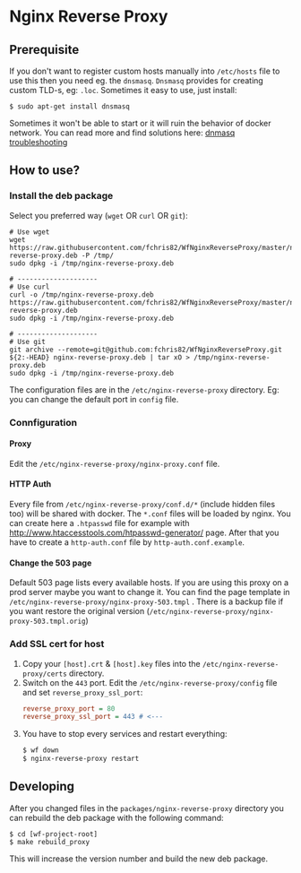 Nginx Reverse Proxy
===================

## Prerequisite

If you don't want to register custom hosts manually into `/etc/hosts` file to use this then you need eg. the `dnsmasq`. `Dnsmasq` provides for creating custom TLD-s, eg: `.loc`. Sometimes it easy to use, just install:

```shell
$ sudo apt-get install dnsmasq
```

Sometimes it won't be able to start or it will ruin the behavior of docker network. You can read more and find solutions here: [dnmasq troubleshooting](/docs/dnsmasq-troubleshooting.md)

## How to use?

### Install the deb package

Select you preferred way (`wget` OR `curl` OR `git`):

```shell
# Use wget
wget https://raw.githubusercontent.com/fchris82/WfNginxReverseProxy/master/nginx-reverse-proxy.deb -P /tmp/
sudo dpkg -i /tmp/nginx-reverse-proxy.deb

# --------------------
# Use curl
curl -o /tmp/nginx-reverse-proxy.deb https://raw.githubusercontent.com/fchris82/WfNginxReverseProxy/master/nginx-reverse-proxy.deb
sudo dpkg -i /tmp/nginx-reverse-proxy.deb

# --------------------
# Use git
git archive --remote=git@github.com:fchris82/WfNginxReverseProxy.git ${2:-HEAD} nginx-reverse-proxy.deb | tar xO > /tmp/nginx-reverse-proxy.deb
sudo dpkg -i /tmp/nginx-reverse-proxy.deb
```

The configuration files are in the `/etc/nginx-reverse-proxy` directory. Eg: you can change the default port in `config` file.

### Connfiguration

#### Proxy

Edit the `/etc/nginx-reverse-proxy/nginx-proxy.conf` file.

#### HTTP Auth

Every file from `/etc/nginx-reverse-proxy/conf.d/*` (include hidden files too) will be shared with docker. The `*.conf`
files will be loaded by nginx. You can create here a `.htpasswd` file for example with http://www.htaccesstools.com/htpasswd-generator/
page.
After that you have to create a `http-auth.conf` file by `http-auth.conf.example`.

#### Change the 503 page

Default 503 page lists every available hosts. If you are using this proxy on a prod server maybe you want to change it.
You can find the page template in `/etc/nginx-reverse-proxy/nginx-proxy-503.tmpl` . There is a backup file if you want
restore the original version (`/etc/nginx-reverse-proxy/nginx-proxy-503.tmpl.orig`)

### Add SSL cert for host

1. Copy your `[host].crt` & `[host].key` files into the `/etc/nginx-reverse-proxy/certs` directory.
2. Switch on the `443` port. Edit the `/etc/nginx-reverse-proxy/config` file and set `reverse_proxy_ssl_port`:
    ```ini
    reverse_proxy_port = 80
    reverse_proxy_ssl_port = 443 # <---
    ```
3. You have to stop every services and restart everything:
    ```bash
    $ wf down
    $ nginx-reverse-proxy restart
    ```

## Developing

After you changed files in the `packages/nginx-reverse-proxy` directory you can rebuild the deb package with the following command:

```shell
$ cd [wf-project-root]
$ make rebuild_proxy
```

This will increase the version number and build the new deb package.

